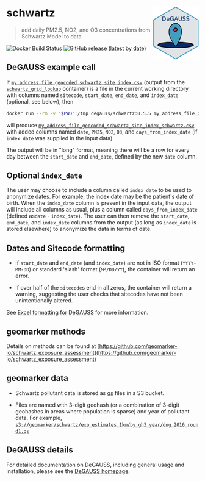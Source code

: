 # schwartz <a href='https://degauss-org.github.io/DeGAUSS/'><img src='DeGAUSS_hex.png' align="right" height="138.5" /></a>

> add daily PM2.5, NO2, and O3 concentrations from Schwartz Model to data

[![Docker Build Status](https://img.shields.io/docker/automated/degauss/schwartz)](https://hub.docker.com/repository/docker/degauss/schwartz/tags)
[![GitHub release (latest by date)](https://img.shields.io/github/v/release/degauss-org/schwartz)](https://github.com/degauss-org/schwartz/releases)

## DeGAUSS example call

If [`my_address_file_geocoded_schwartz_site_index.csv`](https://github.com/degauss-org/schwartz/blob/master/test/my_address_file_geocoded_schwartz_site_index.csv) (output from the [`schwartz_grid_lookup`](https://degauss.org/schwartz_grid_lookup/) container) is a file in the current working directory with columns named `sitecode`, `start_date`, `end_date`, and `index_date` (optional, see below), then

```sh
docker run --rm -v "$PWD":/tmp degauss/schwartz:0.5.5 my_address_file_geocoded_schwartz_site_index.csv
```

will produce [`my_address_file_geocoded_schwartz_site_index_schwartz.csv`](https://github.com/degauss-org/schwartz/blob/master/test/my_address_file_geocoded_schwartz_site_index_schwartz.csv) with added columns named `date`, `PM25`, `NO2`, `O3`, and `days_from_index_date` (if `index_date` was supplied in the input data). 

The output will be in "long" format, meaning there will be a row for every day between the `start_date` and `end_date`, defined by the new `date` column. 

## Optional `index_date`

The user may choose to include a column called `index_date` to be used to anonymize dates. For example, the index date may be the patient's date of birth. When the `index_date` column is present in the input data, the output will include all columns as usual, plus a column called `days_from_index_date` (defined as`date` - `index_date`). The user can then remove the `start_date`, `end_date`, and `index_date` columns from the output (as long as `index_date` is stored elsewhere) to anonymize the data in terms of date. 

## Dates and Sitecode formatting

- If `start_date` and `end_date` (and `index_date`) are not in ISO format (`YYYY-MM-DD`) or standard 'slash' format (`MM/DD/YY`), the container will return an error.

- If over half of the `sitecode`s end in all zeros, the container will return a warning, suggesting the user checks that sitecodes have not been unintentionally altered. 

See [Excel formatting for DeGAUSS](https://github.com/degauss-org/degauss-org.github.io/wiki/Excel-formatting-for-DeGAUSS) for more information.

## geomarker methods

Details on methods can be found at [https://github.com/geomarker-io/schwartz_exposure_assessment](https://github.com/geomarker-io/schwartz_exposure_assessment)

## geomarker data

- Schwartz pollutant data is stored as [qs](https://github.com/traversc/qs) files in a S3 bucket. 

- Files are named with 3-digit geohash (or a combination of 3-digit geohashes in areas where population is sparse) and year of pollutant data. For example,  [`s3://geomarker/schwartz/exp_estimates_1km/by_gh3_year/dng_2016_round1.qs`](https://geomarker.s3.us-east-2.amazonaws.com/geomarker/schwartz/exp_estimates_1km/by_gh3_year/dng_2016_round1.qs)

## DeGAUSS details

For detailed documentation on DeGAUSS, including general usage and installation, please see the [DeGAUSS homepage](https://degauss.org).

